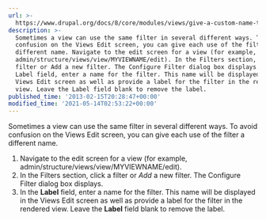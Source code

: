 ```yaml
---
url: >-
  https://www.drupal.org/docs/8/core/modules/views/give-a-custom-name-to-a-filter-in-the-views-edit-screen
description: >-
  Sometimes a view can use the same filter in several different ways. To avoid
  confusion on the Views Edit screen, you can give each use of the filter a
  different name. Navigate to the edit screen for a view (for example,
  admin/structure/views/view/MYVIEWNAME/edit). In the Filters section, click a
  filter or Add a new filter. The Configure Filter dialog box displays. In the
  Label field, enter a name for the filter. This name will be displayed in the
  Views Edit screen as well as provide a label for the filter in the rendered
  view. Leave the Label field blank to remove the label.
published_time: '2013-02-15T20:28:47+00:00'
modified_time: '2021-05-14T02:53:22+00:00'
---
```

Sometimes a view can use the same filter in several different ways. To avoid confusion on the Views Edit screen, you can give each use of the filter a different name.

1. Navigate to the edit screen for a view (for example, admin/structure/views/view/MYVIEWNAME/edit).
2. In the Filters section, click a filter or _Add_ a new filter. The Configure Filter dialog box displays.
3. In the **Label** field, enter a name for the filter. This name will be displayed in the Views Edit screen as well as provide a label for the filter in the rendered view. Leave the **Label** field blank to remove the label.